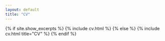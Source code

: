 ```yaml
---
layout: default
title: "CV"
---
```


{% if site.show_excerpts %}
  {% include cv.html %}
{% else %}
  {% include cv.html title="CV" %}
{% endif %}
